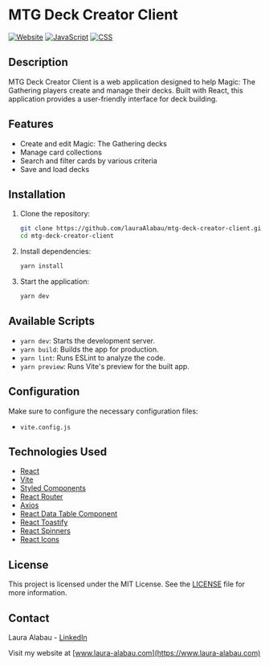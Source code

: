 # MTG Deck Creator Client

[![Website](https://img.shields.io/website?url=https%3A%2F%2Fmtg-deck-creator-client.vercel.app)](https://mtg-deck-creator-client.vercel.app)
[![JavaScript](https://img.shields.io/badge/JavaScript-72.3%25-yellow)](#)
[![CSS](https://img.shields.io/badge/Css-27%25-blue)](#)


## Description

MTG Deck Creator Client is a web application designed to help Magic: The Gathering players create and manage their decks. Built with React, this application provides a user-friendly interface for deck building.

## Features

- Create and edit Magic: The Gathering decks
- Manage card collections
- Search and filter cards by various criteria
- Save and load decks

## Installation

1. Clone the repository:
    ```bash
    git clone https://github.com/lauraAlabau/mtg-deck-creator-client.git
    cd mtg-deck-creator-client
    ```

2. Install dependencies:
    ```bash
    yarn install
    ```

3. Start the application:
    ```bash
    yarn dev
    ```

## Available Scripts

- `yarn dev`: Starts the development server.
- `yarn build`: Builds the app for production.
- `yarn lint`: Runs ESLint to analyze the code.
- `yarn preview`: Runs Vite's preview for the built app.

## Configuration

Make sure to configure the necessary configuration files:
- `vite.config.js`

## Technologies Used

- [React](https://reactjs.org/)
- [Vite](https://vitejs.dev/)
- [Styled Components](https://styled-components.com/)
- [React Router](https://reactrouter.com/)
- [Axios](https://axios-http.com/)
- [React Data Table Component](https://www.npmjs.com/package/react-data-table-component)
- [React Toastify](https://fkhadra.github.io/react-toastify/)
- [React Spinners](https://www.davidhu.io/react-spinners/)
- [React Icons](https://react-icons.github.io/react-icons/)

## License

This project is licensed under the MIT License. See the [LICENSE](LICENSE) file for more information.

## Contact

Laura Alabau - [LinkedIn](https://www.linkedin.com/in/lauraalabau/)

Visit my website at [www.laura-alabau.com](https://www.laura-alabau.com)
